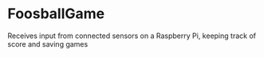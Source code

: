 # FoosballGame
Receives input from connected sensors on a Raspberry Pi, keeping track of score and saving games
